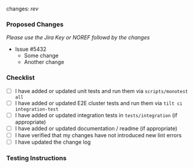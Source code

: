 changes: _rev_

### Proposed Changes
_Please use the Jira Key or NOREF followd by the changes_

- Issue #5432
  - Some change
  - Another change

### Checklist

- [ ] I have added or updated unit tests and run them via `scripts/monotest all`
- [ ] I have added or updated E2E cluster tests and run them via `tilt ci integration-test`
- [ ] I have added or updated integration tests in `tests/integration` (if appropriate)
- [ ] I have added or updated documentation / readme (if appropriate)
- [ ] I have verified that my changes have not introduced new lint errors
- [ ] I have updated the change log

### Testing Instructions
